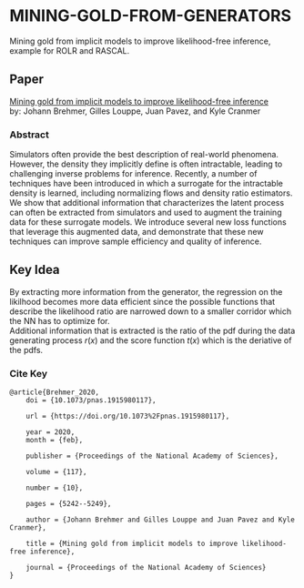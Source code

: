 # MINING-GOLD-FROM-GENERATORS

Mining gold from implicit models to improve likelihood-free inference, example for ROLR and RASCAL.

## Paper

[Mining gold from implicit models to improve likelihood-free inference](https://arxiv.org/pdf/1805.12244.pdf)<br>
by: Johann Brehmer, Gilles Louppe, Juan Pavez, and Kyle Cranmer

### Abstract

Simulators often provide the best description of real-world phenomena. However, the density they implicitly define is often intractable, leading to challenging inverse problems for inference. Recently, a number of techniques have been introduced in which a surrogate for the intractable density is learned, including normalizing flows and density ratio estimators. We show that additional information that characterizes the latent process can often be extracted from simulators and used to augment the training data for these surrogate models. We introduce several new loss functions that leverage this augmented data, and demonstrate that these new techniques can improve sample efficiency and quality of inference.

## Key Idea

By extracting more information from the generator, the regression on the likilhood becomes more data efficient since the 
possible functions that describe the likelihood ratio are narrowed down to a smaller corridor which the NN has to optimize for.<br>
Additional information that is extracted is the ratio of the pdf during the data generating process $r(x)$ and the score function $t(x)$ which is the deriative of the pdfs.  

### Cite Key

```
@article{Brehmer_2020,
	doi = {10.1073/pnas.1915980117},
  
	url = {https://doi.org/10.1073%2Fpnas.1915980117},
  
	year = 2020,
	month = {feb},
  
	publisher = {Proceedings of the National Academy of Sciences},
  
	volume = {117},
  
	number = {10},
  
	pages = {5242--5249},
  
	author = {Johann Brehmer and Gilles Louppe and Juan Pavez and Kyle Cranmer},
  
	title = {Mining gold from implicit models to improve likelihood-free inference},
  
	journal = {Proceedings of the National Academy of Sciences}
}
```